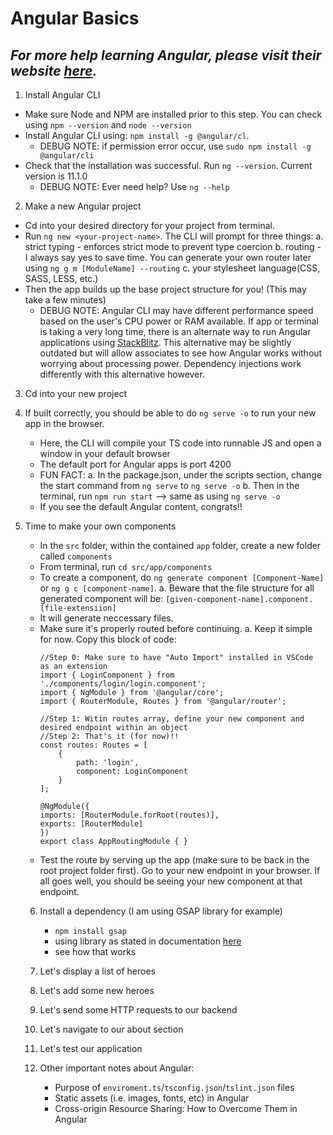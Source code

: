 # Angular Basics
## *For more help learning Angular, please visit their website [here](https://angular.io/).*

1. Install Angular CLI
- Make sure Node and NPM are installed prior to this step. You can check using `npm --version` and `node --version`
- Install Angular CLI using: `npm install -g @angular/cl`.
    - DEBUG NOTE: if permission error occur, use `sudo npm install -g @angular/cli`
- Check that the installation was successful. Run `ng --version`. Current version is 11.1.0
    - DEBUG NOTE: Ever need help? Use `ng --help`

2. Make a new Angular project
- Cd into your desired directory for your project from terminal. 
- Run `ng new <your-project-name>`. The CLI will prompt for three things:
    a. strict typing - enforces strict mode to prevent type coercion
    b. routing - I always say yes to save time. 
        You can generate your own router later using `ng g m [ModuleName] --routing`
    c. your stylesheet language(CSS, SASS, LESS, etc.)
- Then the app builds up the base project structure for you! (This may take a few minutes)
    - DEBUG NOTE: Angular CLI may have different performance speed based on the user's CPU power or RAM available. If app or terminal is taking a very long time, there is an alternate way to run Angular applications using [StackBlitz](https://stackblitz.com/). This alternative may be slightly outdated but will allow associates to see how Angular works without worrying about processing power. Dependency injections work differently with this alternative however.

3. Cd into your new project

4. If built correctly, you should be able to do `ng serve -o` to run your new app in the browser.
    - Here, the CLI will compile your TS code into runnable JS and open a window in your default browser
    - The default port for Angular apps is port 4200
    - FUN FACT: 
        a. In the package.json, under the scripts section, change the start command from `ng serve` to `ng serve -o`
        b. Then in the terminal, run `npm run start` --> same as using `ng serve -o`
    - If you see the default Angular content, congrats!!

5. Time to make your own components
    - In the `src` folder, within the contained `app` folder, create a new folder called `components`
    - From terminal, run `cd src/app/components` 
    - To create a component, do `ng generate component [Component-Name]` or `ng g c [component-name]`. 
        a. Beware that the file structure for all generated component will be: 
        `[given-component-name].component.[file-extensiion]`
    - It will generate neccessary files.
    - Make sure it's properly routed before continuing.
        a. Keep it simple for now.
        Copy this block of code:
        ```
        //Step 0: Make sure to have "Auto Import" installed in VSCode as an extension
        import { LoginComponent } from './components/login/login.component';
        import { NgModule } from '@angular/core';
        import { RouterModule, Routes } from '@angular/router';

        //Step 1: Witin routes array, define your new component and desired endpoint within an object
        //Step 2: That's it (for now)!!
        const routes: Routes = [
            {
                path: 'login',
                component: LoginComponent
            }
        ];

        @NgModule({
        imports: [RouterModule.forRoot(routes)],
        exports: [RouterModule]
        })
        export class AppRoutingModule { }
        ```
    - Test the route by serving up the app (make sure to be back in the root project folder first). Go to your new endpoint in your browser. If all goes well, you should be seeing your new component at that endpoint.

    6. Install a dependency (I am using GSAP library for example)
        - `npm install gsap`
        - using library as stated in documentation [here](https://greensock.com/docs/v3)
        - see how that works

    7. Let's display a list of heroes

    8. Let's add some new heroes

    9. Let's send some HTTP requests to our backend

    10. Let's navigate to our about section

    11. Let's test our application

    12. Other important notes about Angular:
        - Purpose of `enviroment.ts`/`tsconfig.json`/`tslint.json` files
        - Static assets (i.e. images, fonts, etc) in Angular
        - Cross-origin Resource Sharing: How to Overcome Them in Angular
